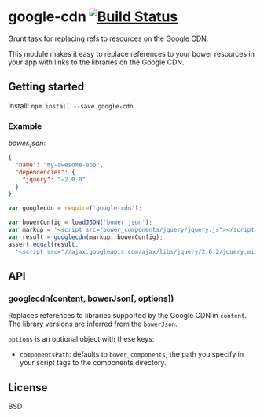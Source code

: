 # google-cdn [![Build Status](https://secure.travis-ci.org/passy/google-cdn.png?branch=master)](http://travis-ci.org/passy/google-cdn)

Grunt task for replacing refs to resources on the [Google CDN](https://developers.google.com/speed/libraries/devguide).

This module makes it easy to replace references to your bower resources in your
app with links to the libraries on the Google CDN.

## Getting started

Install: `npm install --save google-cdn`

### Example

*bower.json*:

```json
{
  "name": "my-awesome-app",
  "dependencies": {
    "jquery": "~2.0.0"
  }
}
```

```javascript
var googlecdn = require('google-cdn');

var bowerConfig = loadJSON('bower.json');
var markup = '<script src="bower_components/jquery/jquery.js"></script>';
var result = googlecdn(markup, bowerConfig);
assert.equal(result,
  '<script src="//ajax.googleapis.com/ajax/libs/jquery/2.0.2/jquery.min.js"></script>');
```

## API

### googlecdn(content, bowerJson[, options])

Replaces references to libraries supported by the Google CDN in `content`.
The library versions are inferred from the `bowerJson`.

`options` is an optional object with these keys:

  - `componentsPath`: defaults to `bower_components`, the path you specify in
    your script tags to the components directory.

## License

BSD
